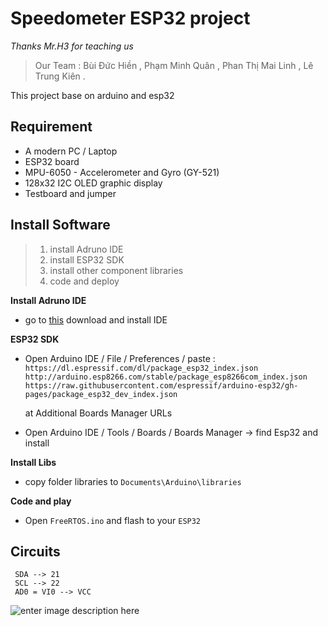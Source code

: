 # Speedometer ESP32 project
 *Thanks Mr.H3 for teaching us*

    

> Our Team : 
     Bùi Đức Hiền ,
    Phạm Minh Quân ,
    Phan Thị Mai Linh , 
    Lê Trung Kiên .
> 
This project base on arduino and esp32 
## Requirement

 - A modern PC / Laptop
 - ESP32 board
 -  MPU-6050 - Accelerometer and Gyro (GY-521)
 - 128x32 I2C OLED graphic display
 - Testboard and jumper
## Install Software

> 1. install Adruno IDE 
> 2. install ESP32 SDK
> 3. install other component libraries
> 4. code and deploy

**Install Adruno IDE**
    

 - go to [this](https://www.microsoft.com/en-hk/p/arduino-ide/9nblggh4rsd8?ocid=badge&rtc=1&activetab=pivot:overviewtab) download and install IDE
 
**ESP32 SDK**
    
 - Open Arduino IDE / File / Preferences / 
        paste : 
    `https://dl.espressif.com/dl/package_esp32_index.json
    http://arduino.esp8266.com/stable/package_esp8266com_index.json
    https://raw.githubusercontent.com/espressif/arduino-esp32/gh-pages/package_esp32_dev_index.json`

    at Additional Boards Manager URLs
 -  Open Arduino IDE / Tools / Boards /  Boards Manager -> find Esp32 and install
 
**Install Libs**
 - copy folder libraries to `Documents\Arduino\libraries`
 
**Code and play**
 - Open `FreeRTOS.ino` and flash to your `ESP32`
 ## Circuits 

     SDA --> 21  
     SCL --> 22  
     AD0 = VI0 --> VCC

 
 ![enter image description here](https://lh3.googleusercontent.com/n9cDuh9T4VUcZJ570AFLdtYbsWdArTD-ohNyLh2I3eS8uXqOjhZfT9Ty7KZigFzF__zsG2TJf55QbrQWgAhm2cUrpXf61r_yjC2f4KZ5cATy3NuEMNAxlQzf0Knr0bM7RKL18oFWF-0x700xgEu0TAE80hp-CXNU9EO9wLDQVeZqSSDQsF_g_Zi_E-bKlxKEOSC1Q-DS8YPpJSKuPS8PETcAS6x-SLT5PKzytNg2K_Rl2v3VBrWi0UWk5TYMxPfWefDHAjI0vA1qQ6HAM7wRNTAy_AUe6kpVob2W_e5Pbr4x1JljJ2raBKwnJkLrDsklgcsHEclb0GvlHvpf_1AMD4l-aKcr_KJWT_qelyfuIZ8ap5CRuryA0PZIW71G4tm6sPQPdrS5DwSE5S15ZX6NOtXjAsh7LjAZOvL3AVinbOetzZwkGwNv7RRakclonYH0jO-GE30vU-7FaY08wh8JKkTQLXDsVze_D5yg5ZHAzc2tc8-ZgTRu2XrqxCauJ1ip46WKcNrtfD8cluiFv__j6XQvkkcsPPVRzQHgySsFC9doAqBcmNW9-4HntVeAsRi2yHEnXfcmsgkL0ur9g21U9uw65bAe51KdmdTeT7hvPJ5epxPVzRe9VAAAo8AKCzisPfxfCg53cF5oiZWjo7kjWFNIaF_a3FuO6kYm2KaviInrQo77omjUTR5aeWyr-zKqL6im6Oo2ujZzwjuxDxQpC0hG=w959-h753-no?authuser=0)


 

    

